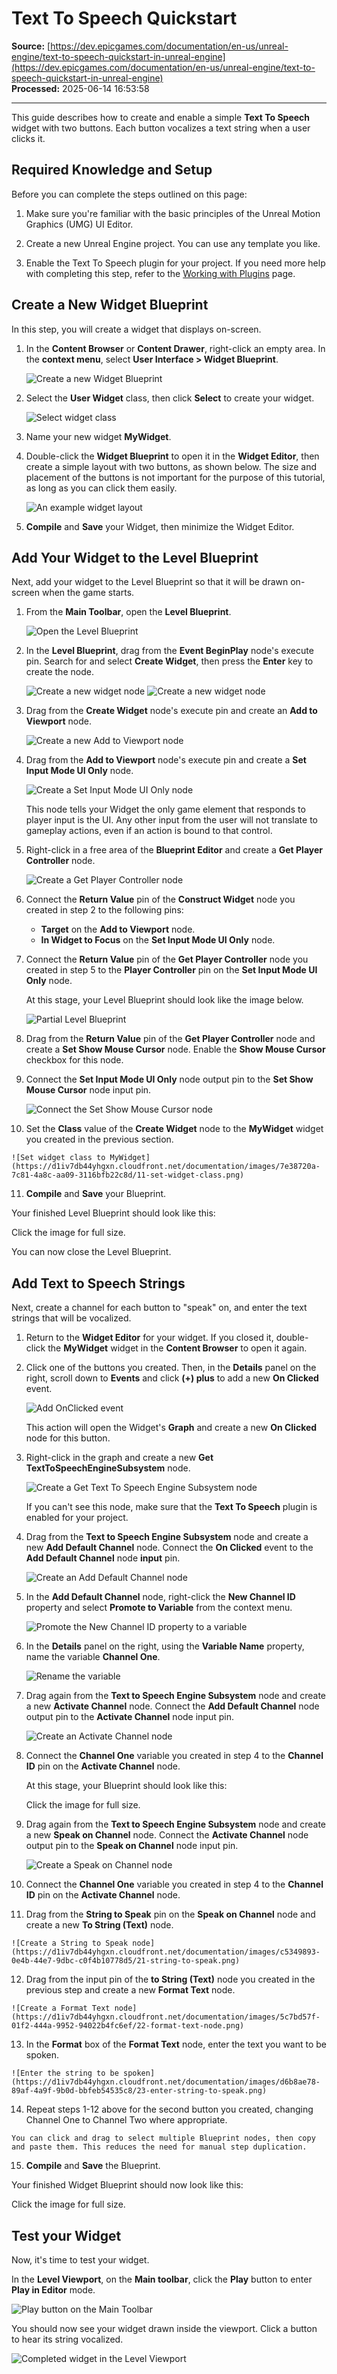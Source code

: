 # Text To Speech Quickstart

**Source:** [https://dev.epicgames.com/documentation/en-us/unreal-engine/text-to-speech-quickstart-in-unreal-engine](https://dev.epicgames.com/documentation/en-us/unreal-engine/text-to-speech-quickstart-in-unreal-engine)  
**Processed:** 2025-06-14 16:53:58

---

This guide describes how to create and enable a simple **Text To Speech** widget with two buttons. Each button vocalizes a text string when a user clicks it.

## Required Knowledge and Setup

Before you can complete the steps outlined on this page:

1.  Make sure you're familiar with the basic principles of the Unreal Motion Graphics (UMG) UI Editor.
    
2.  Create a new Unreal Engine project. You can use any template you like.
    
3.  Enable the Text To Speech plugin for your project. If you need more help with completing this step, refer to the [Working with Plugins](/documentation/en-us/unreal-engine/working-with-plugins-in-unreal-engine) page.
    

## Create a New Widget Blueprint

In this step, you will create a widget that displays on-screen.

1.  In the **Content Browser** or **Content Drawer**, right-click an empty area. In the **context menu**, select **User Interface > Widget Blueprint**.
    
    ![Create a new Widget Blueprint](https://d1iv7db44yhgxn.cloudfront.net/documentation/images/7e2b79b9-0623-4d90-82d3-6514170f26b0/1-create-widget-blueprint.png)
2.  Select the **User Widget** class, then click **Select** to create your widget.
    
    ![Select widget class](https://d1iv7db44yhgxn.cloudfront.net/documentation/images/620235e1-0c3c-4dfe-b106-742d5cc2db75/2-select-widget-class.png)
3.  Name your new widget **MyWidget**.
    
4.  Double-click the **Widget Blueprint** to open it in the **Widget Editor**, then create a simple layout with two buttons, as shown below. The size and placement of the buttons is not important for the purpose of this tutorial, as long as you can click them easily.
    
    ![An example widget layout](https://d1iv7db44yhgxn.cloudfront.net/documentation/images/475a646e-8099-4501-a31c-3e774ca056f2/3-example-widget-layout.png)
5.  **Compile** and **Save** your Widget, then minimize the Widget Editor.
    

## Add Your Widget to the Level Blueprint

Next, add your widget to the Level Blueprint so that it will be drawn on-screen when the game starts.

1.  From the **Main Toolbar**, open the **Level Blueprint**.
    
    ![Open the Level Blueprint](https://d1iv7db44yhgxn.cloudfront.net/documentation/images/0024538e-5f18-4249-8d77-9ba7e5c75274/4-open-the-level-blueprint.png)
2.  In the **Level Blueprint**, drag from the **Event BeginPlay** node's execute pin. Search for and select **Create Widget**, then press the **Enter** key to create the node.
    
    ![Create a new widget node](https://d1iv7db44yhgxn.cloudfront.net/documentation/images/92ef3c77-d2bb-4e2d-a947-101eaf8c1d6d/4-create-widget-node-1.png) ![Create a new widget node](https://d1iv7db44yhgxn.cloudfront.net/documentation/images/756e7498-ffde-4d42-9250-70cb9d611607/5-create-widget-node-2.png)
3.  Drag from the **Create Widget** node's execute pin and create an **Add to Viewport** node.
    
    ![Create a new Add to Viewport node](https://d1iv7db44yhgxn.cloudfront.net/documentation/images/3c4c71e3-72bc-4791-9f51-c45b19cc1cbf/6-add-to-viewport.png)
4.  Drag from the **Add to Viewport** node's execute pin and create a **Set Input Mode UI Only** node.
    
    ![Create a Set Input Mode UI Only node](https://d1iv7db44yhgxn.cloudfront.net/documentation/images/907e1d57-d129-4396-ba8e-9d6e306a6d34/7-set-input-mode-ui-only.png)
    
    This node tells your Widget the only game element that responds to player input is the UI. Any other input from the user will not translate to gameplay actions, even if an action is bound to that control.
    
5.  Right-click in a free area of the **Blueprint Editor** and create a **Get Player Controller** node.
    
    ![Create a Get Player Controller node](https://d1iv7db44yhgxn.cloudfront.net/documentation/images/14da65bf-179c-4c2e-8933-716c052b8c8c/8-create-get-player-controller-node.png)
6.  Connect the **Return Value** pin of the **Construct Widget** node you created in step 2 to the following pins:
    
    -   **Target** on the **Add to Viewport** node.
    -   **In Widget to Focus** on the **Set Input Mode UI Only** node.
7.  Connect the **Return Value** pin of the **Get Player Controller** node you created in step 5 to the **Player Controller** pin on the **Set Input Mode UI Only** node.
    
    At this stage, your Level Blueprint should look like the image below.
    
    ![Partial Level Blueprint](https://d1iv7db44yhgxn.cloudfront.net/documentation/images/8e9a412b-74e1-42b3-8043-5d345cd1bf3f/9-partial-level-blueprint.png)
8.  Drag from the **Return Value** pin of the **Get Player Controller** node and create a **Set Show Mouse Cursor** node. Enable the **Show Mouse Cursor** checkbox for this node.
    
9.  Connect the **Set Input Mode UI Only** node output pin to the **Set Show Mouse Cursor** node input pin.
    
    ![Connect the Set Show Mouse Cursor node](https://d1iv7db44yhgxn.cloudfront.net/documentation/images/0b9db6d8-693f-4bda-815c-6779dd9b99b0/10-set-show-mouse-cursor-node.png)
10.  Set the **Class** value of the **Create Widget** node to the **MyWidget** widget you created in the previous section.
    
    ![Set widget class to MyWidget](https://d1iv7db44yhgxn.cloudfront.net/documentation/images/7e38720a-7c81-4a8c-aa09-3116bfb22c8d/11-set-widget-class.png)
11.  **Compile** and **Save** your Blueprint.
    

Your finished Level Blueprint should look like this:

Click the image for full size.

You can now close the Level Blueprint.

## Add Text to Speech Strings

Next, create a channel for each button to "speak" on, and enter the text strings that will be vocalized.

1.  Return to the **Widget Editor** for your widget. If you closed it, double-click the **MyWidget** widget in the **Content Browser** to open it again.
    
2.  Click one of the buttons you created. Then, in the **Details** panel on the right, scroll down to **Events** and click **(+) plus** to add a new **On Clicked** event.
    
    ![Add OnClicked event](https://d1iv7db44yhgxn.cloudfront.net/documentation/images/aee0e96f-d1d3-4fbb-8d8f-cbb9fe297b25/13-add-on-clicked-event.png)
    
    This action will open the Widget's **Graph** and create a new **On Clicked** node for this button.
    
3.  Right-click in the graph and create a new **Get TextToSpeechEngineSubsystem** node.
    
    ![Create a Get Text To Speech Engine Subsystem node](https://d1iv7db44yhgxn.cloudfront.net/documentation/images/faed9bdb-bc5a-4040-b4b5-23b9afc1a580/14-create-get-tts-subsystem-node.png)
    
    If you can't see this node, make sure that the **Text To Speech** plugin is enabled for your project.
    
4.  Drag from the **Text to Speech Engine Subsystem** node and create a new **Add Default Channel** node. Connect the **On Clicked** event to the **Add Default Channel** node **input** pin.
    
    ![Create an Add Default Channel node](https://d1iv7db44yhgxn.cloudfront.net/documentation/images/242e86d9-c772-492f-80ab-cafe45ff2c5c/15-create-add-default-channel-node.png)
5.  In the **Add Default Channel** node, right-click the **New Channel ID** property and select **Promote to Variable** from the context menu.
    
    ![Promote the New Channel ID property to a variable](https://d1iv7db44yhgxn.cloudfront.net/documentation/images/078a00b0-14e4-4757-b452-47cc17fcc48c/16-promote-to-variable.png)
6.  In the **Details** panel on the right, using the **Variable Name** property, name the variable **Channel One**.
    
    ![Rename the variable](https://d1iv7db44yhgxn.cloudfront.net/documentation/images/0ffd2182-1873-43b0-9305-ae8f3bd25bc3/17-rename-variable.png)
7.  Drag again from the **Text to Speech Engine Subsystem** node and create a new **Activate Channel** node. Connect the **Add Default Channel** node output pin to the **Activate Channel** node input pin.
    
    ![Create an Activate Channel node](https://d1iv7db44yhgxn.cloudfront.net/documentation/images/5ca75948-e1f4-4b07-a231-efa30f4ff876/18-create-activate-channel-node.png)
8.  Connect the **Channel One** variable you created in step 4 to the **Channel ID** pin on the **Activate Channel** node.
    
    At this stage, your Blueprint should look like this:
    
    Click the image for full size.
    
9.  Drag again from the **Text to Speech Engine Subsystem** node and create a new **Speak on Channel** node. Connect the **Activate Channel** node output pin to the **Speak on Channel** node input pin.
    
    ![Create a Speak on Channel node](https://d1iv7db44yhgxn.cloudfront.net/documentation/images/79d4ccfb-6d66-4d03-9094-1ae658c6bc7a/20-create-speak-on-channel-node.png)
10.  Connect the **Channel One** variable you created in step 4 to the **Channel ID** pin on the **Activate Channel** node.
    
11.  Drag from the **String to Speak** pin on the **Speak on Channel** node and create a new **To String (Text)** node.
    
    ![Create a String to Speak node](https://d1iv7db44yhgxn.cloudfront.net/documentation/images/c5349893-0e4b-44e7-9dbc-c0f4b10778d5/21-string-to-speak.png)
12.  Drag from the input pin of the **to String (Text)** node you created in the previous step and create a new **Format Text** node.
    
    ![Create a Format Text node](https://d1iv7db44yhgxn.cloudfront.net/documentation/images/5c7bd57f-01f2-444a-9952-94022b4fc6ef/22-format-text-node.png)
13.  In the **Format** box of the **Format Text** node, enter the text you want to be spoken.
    
    ![Enter the string to be spoken](https://d1iv7db44yhgxn.cloudfront.net/documentation/images/d6b8ae78-89af-4a9f-9b0d-bbfeb54535c8/23-enter-string-to-speak.png)
14.  Repeat steps 1-12 above for the second button you created, changing Channel One to Channel Two where appropriate.
    
    You can click and drag to select multiple Blueprint nodes, then copy and paste them. This reduces the need for manual step duplication.
    
15.  **Compile** and **Save** the Blueprint.
    

Your finished Widget Blueprint should now look like this:

Click the image for full size.

## Test your Widget

Now, it's time to test your widget.

In the **Level Viewport**, on the **Main toolbar**, click the **Play** button to enter **Play in Editor** mode.

![Play button on the Main Toolbar](https://d1iv7db44yhgxn.cloudfront.net/documentation/images/2727ed0a-eca4-4ed6-ae7e-557b98d49395/25-play-in-editor.png)

You should now see your widget drawn inside the viewport. Click a button to hear its string vocalized.

![Completed widget in the Level Viewport](https://d1iv7db44yhgxn.cloudfront.net/documentation/images/1e9c6093-ec0c-4d3c-8293-e09ed8989ed3/26-finished-widget.png)
